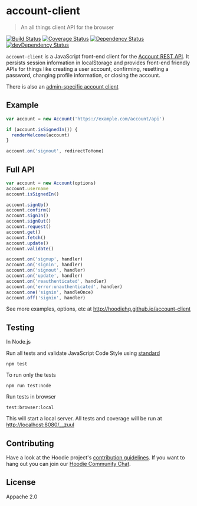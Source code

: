 # account-client

> An all things client API for the browser

[![Build Status](https://travis-ci.org/hoodiehq/account-client.svg?branch=master)](https://travis-ci.org/hoodiehq/account-client)
[![Coverage Status](https://coveralls.io/repos/hoodiehq/account-client/badge.svg?branch=master)](https://coveralls.io/r/hoodiehq/account-client?branch=master)
[![Dependency Status](https://david-dm.org/hoodiehq/account-client.svg)](https://david-dm.org/hoodiehq/account-client)
[![devDependency Status](https://david-dm.org/hoodiehq/account-client/dev-status.svg)](https://david-dm.org/hoodiehq/account-client#info=devDependencies)

`account-client` is a JavaScript front-end client for
the [Account REST API](http://docs.accountrestapi.apiary.io).
It persists session information in localStorage and provides
front-end friendly APIs for things like creating a user account,
confirming, resetting a password, changing profile information,
or closing the account.

There is also an [admin-specific account client](admin)

## Example

```js
var account = new Account('https://example.com/account/api')

if (account.isSignedIn()) {
  renderWelcome(account)
}

account.on('signout', redirectToHome)
```

## Full API

```js
var account = new Account(options)
account.username
account.isSignedIn()

account.signUp()
account.confirm()
account.signIn()
account.signOut()
account.request()
account.get()
account.fetch()
account.update()
account.validate()

account.on('signup', handler)
account.on('signin', handler)
account.on('signout', handler)
account.on('update', handler)
account.on('reauthenticated', handler)
account.on('error:unauthenticated', handler)
account.one('signin', handleOnce)
account.off('signin', handler)
```

See more examples, options, etc at http://hoodiehq.github.io/account-client

## Testing

In Node.js

Run all tests and validate JavaScript Code Style using [standard](https://www.npmjs.com/package/standard)

```
npm test
```

To run only the tests

```
npm run test:node
```

Run tests in browser

```
test:browser:local
```

This will start a local server. All tests and coverage will be run at [http://localhost:8080/__zuul](http://localhost:8080/__zuul)

## Contributing

Have a look at the Hoodie project's [contribution guidelines](https://github.com/hoodiehq/hoodie/blob/master/CONTRIBUTING.md).
If you want to hang out you can join our [Hoodie Community Chat](http://hood.ie/chat/).

## License

Appache 2.0
